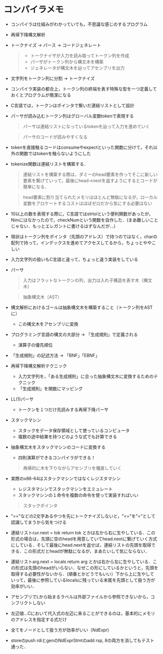 # コンパイラメモ

- コンパイラは仕組みがわかっていても，不思議な感じのするプログラム
- 再帰下降構文解析
- トークナイズ → パース → コードジェネレート
    > - トークナイザが入力を読み取ってトークン列を作成
    > - パーザがトークン列から構文木を構築
    > - ジェネレータが構文木を辿ってアセンブリを出力
- 文字列をトークン列に分割 → トークナイズ
- コンパイラ実装の都合上，トークン列の終端を表す特殊な型を一つ定義しておくとプログラムが簡潔になる
- C言語では，トークンはポインタで繋いだ連結リストとして設計
- パーサが読み込むトークン列はグローバル変数tokenで表現する
    > パーサは連結リストになっているtokenを辿って入力を進めていく

    > パーサのコードが読みやすくなる
- tokenを直接触るコードはconsumeやexpectといった関数に分けて，それ以外の関数ではtokenを触らないようにした
- tokenize関数は連結リストを構築する．
    > 連結リストを構築する際は，ダミーのhead要素を作ってそこに新しい要素を繋げていって，最後にhead->nextを返すようにするとコードが簡単になる．

    > head要素に割り当てられたメモリはほとんど無駄になるが，ローカル変数をアロケートするコストはほぼゼロだから気にする必要はない

- 10以上の数を表現する際に，C言語ではstrtolという便利関数があったが，Nimにはなかったので，checkNumという関数を自作した．(まあ難しいことじゃない．もっとエレガントに書けるはずなんだが．．)

- 現状はトークン列をポインタ（先頭のアドレス）で持つのではなく，charの配列で持って，インデックスを進めてアクセスしてるから，ちょっとややこしい

- 入力文字列の扱いもC言語と違って，ちょっと違う実装をしている

- パーサ
    > 入力はフラットなトークンの列，出力は入れ子構造を表す木（構文木）

    > 抽象構文木（AST）

- 構文解析におけるゴールは抽象構文木を構築すること（トークン列をASTに）
    - この構文木をアセンブリに変換

- プログラミング言語の構文の大部分 → 「生成規則」で定義される
    - 演算子の優先順位

- 「生成規則」の記述方法 → 「BNF」「EBNF」

- 再帰下降構文解析テクニック
    - 入力文字列を，「ある生成規則」に合った抽象構文木に変換するためのテクニック
    - 「生成規則」を関数にマッピング

- LL(1)パーサ
    - トークンを１つだけ先読みする再帰下降パーサ

- スタックマシン
    - スタックをデータ保存領域として使っているコンピュータ
    - 複数の途中結果を持つどのような式でも計算できる

- 抽象構文木をスタックマシンのコードに変換する
    - 四則演算ができるコンパイラができる！
    > 再帰的に木を下りながらアセンブリを種直していく

- 実際のx86-64はスタックマシンではなくレジスタマシン
    - レジスタマシンでスタックマシンをエミュレート
    - スタックマシンの１命令を複数の命令を使って実装すればいい
    > スタックポインタ

- "=="などの2文字あるやつを先にトークナイズしないと，"<="を"<"として認識してまうから気をつける

- 連結リストcur.next = tok  return tok とかは左から右に生やしている．この形式の場合は，先頭に空のheadを用意していてhead.nextに繋げていく方式にしている．そして最後にhead.nextを返せば，連結リストの先頭を取得できる．この形式だとheadが無駄になるが，まあたいして気にならない．

- 連結リストarg.next = locals  return arg とかは右から左に生やしている．この形式は先頭のheadがいらない．なぜこの形にしているかというと，先頭を取得する必要性がないから．(順番とかどうでもいい）下から上に生やしていって，最後に参照しているlocalsに残っている末尾を先頭として扱う方が効率がいい．

- アセンブリでLから始まるラベルは外部ファイルから参照できないから，コンフリクトしない

- 左辺値...Cにおいて代入式の左辺に来ることができるのは，基本的にメモリのアドレスを指定する式だけ

- 全てをノードとして扱う方が効率がいい（NdExpr)

- storeのpush rdiとgenのNdExprStmtのadd rsp, 8の両方を消してもテスト通った．